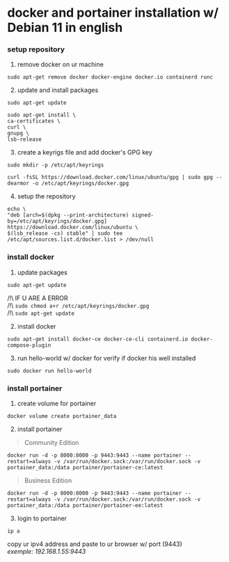 <h1>docker and portainer installation w/ Debian 11 in english</h1>

### setup repository

1. remove docker on ur machine

  `
  sudo apt-get remove docker docker-engine docker.io containerd runc
  `

2. update and install packages

  `
  sudo apt-get update
  `
  
  ```
  sudo apt-get install \
  ca-certificates \
  curl \
  gnupg \
  lsb-release
  ```
  
3. create a keyrigs file and add docker's GPG key

  `sudo mkdir -p /etc/apt/keyrings`
  
  `curl -fsSL https://download.docker.com/linux/ubuntu/gpg | sudo gpg --dearmor -o /etc/apt/keyrings/docker.gpg`
  
4. setup the repository

  ```
  echo \
  "deb [arch=$(dpkg --print-architecture) signed-by=/etc/apt/keyrings/docker.gpg] https://download.docker.com/linux/ubuntu \
  $(lsb_release -cs) stable" | sudo tee /etc/apt/sources.list.d/docker.list > /dev/null
  ```
  
### install docker

1. update packages 
  
  `
  sudo apt-get update
  `
  
  /!\ IF U ARE A ERROR <br>
  /!\ `
  sudo chmod a+r /etc/apt/keyrings/docker.gpg
  `
  <br>
  /!\ `
  sudo apt-get update
  `
  
2. install docker

  `
  sudo apt-get install docker-ce docker-ce-cli containerd.io docker-compose-plugin
  `
  
3. run hello-world w/ docker for verify if docker his well installed

  `
  sudo docker run hello-world
  `
  
### install portainer

1. create volume for portainer

  `
  docker volume create portainer_data
  `
  
2. install portainer

> Community Edition

  `
  docker run -d -p 8000:8000 -p 9443:9443 --name portainer --restart=always -v /var/run/docker.sock:/var/run/docker.sock -v portainer_data:/data portainer/portainer-ce:latest
  `
  
> Business Edition

  `
  docker run -d -p 8000:8000 -p 9443:9443 --name portainer --restart=always -v /var/run/docker.sock:/var/run/docker.sock -v portainer_data:/data portainer/portainer-ee:latest
  `
  
 3. login to portainer
 
 `
 ip a
 `
 
 copy ur ipv4 address and paste to ur browser w/ port (9443)<br>
 <i>exemple: 192.168.1.55:9443</i>
